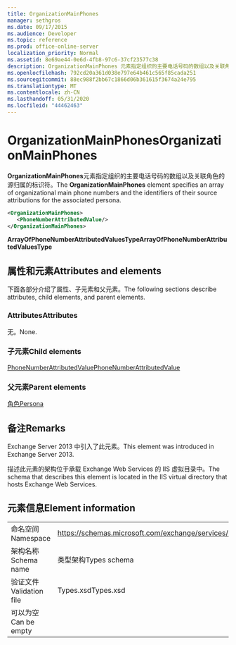 ```yaml
---
title: OrganizationMainPhones
manager: sethgros
ms.date: 09/17/2015
ms.audience: Developer
ms.topic: reference
ms.prod: office-online-server
localization_priority: Normal
ms.assetid: 8e69ae44-0e6d-4fb8-97c6-37cf23577c38
description: OrganizationMainPhones 元素指定组织的主要电话号码的数组以及关联角色的源归属的标识符。
ms.openlocfilehash: 792cd20a361d038e797e64b461c565f85cada251
ms.sourcegitcommit: 88ec988f2bb67c1866d06b361615f3674a24e795
ms.translationtype: MT
ms.contentlocale: zh-CN
ms.lasthandoff: 05/31/2020
ms.locfileid: "44462463"
---
```

# <a name="organizationmainphones"></a><span data-ttu-id="0d652-103">OrganizationMainPhones</span><span class="sxs-lookup"><span data-stu-id="0d652-103">OrganizationMainPhones</span></span>

<span data-ttu-id="0d652-104">**OrganizationMainPhones**元素指定组织的主要电话号码的数组以及关联角色的源归属的标识符。</span><span class="sxs-lookup"><span data-stu-id="0d652-104">The **OrganizationMainPhones** element specifies an array of organizational main phone numbers and the identifiers of their source attributions for the associated persona.</span></span> 
  
```XML
<OrganizationMainPhones>
   <PhoneNumberAttributedValue/>
</OrganizationMainPhones>
```

 <span data-ttu-id="0d652-105">**ArrayOfPhoneNumberAttributedValuesType**</span><span class="sxs-lookup"><span data-stu-id="0d652-105">**ArrayOfPhoneNumberAttributedValuesType**</span></span>
## <a name="attributes-and-elements"></a><span data-ttu-id="0d652-106">属性和元素</span><span class="sxs-lookup"><span data-stu-id="0d652-106">Attributes and elements</span></span>

<span data-ttu-id="0d652-107">下面各部分介绍了属性、子元素和父元素。</span><span class="sxs-lookup"><span data-stu-id="0d652-107">The following sections describe attributes, child elements, and parent elements.</span></span>
  
### <a name="attributes"></a><span data-ttu-id="0d652-108">Attributes</span><span class="sxs-lookup"><span data-stu-id="0d652-108">Attributes</span></span>

<span data-ttu-id="0d652-109">无。</span><span class="sxs-lookup"><span data-stu-id="0d652-109">None.</span></span>
  
### <a name="child-elements"></a><span data-ttu-id="0d652-110">子元素</span><span class="sxs-lookup"><span data-stu-id="0d652-110">Child elements</span></span>

[<span data-ttu-id="0d652-111">PhoneNumberAttributedValue</span><span class="sxs-lookup"><span data-stu-id="0d652-111">PhoneNumberAttributedValue</span></span>](phonenumberattributedvalue.md)
  
### <a name="parent-elements"></a><span data-ttu-id="0d652-112">父元素</span><span class="sxs-lookup"><span data-stu-id="0d652-112">Parent elements</span></span>

[<span data-ttu-id="0d652-113">角色</span><span class="sxs-lookup"><span data-stu-id="0d652-113">Persona</span></span>](persona.md)
  
## <a name="remarks"></a><span data-ttu-id="0d652-114">备注</span><span class="sxs-lookup"><span data-stu-id="0d652-114">Remarks</span></span>

<span data-ttu-id="0d652-115">Exchange Server 2013 中引入了此元素。</span><span class="sxs-lookup"><span data-stu-id="0d652-115">This element was introduced in Exchange Server 2013.</span></span>
  
<span data-ttu-id="0d652-116">描述此元素的架构位于承载 Exchange Web Services 的 IIS 虚拟目录中。</span><span class="sxs-lookup"><span data-stu-id="0d652-116">The schema that describes this element is located in the IIS virtual directory that hosts Exchange Web Services.</span></span>
  
## <a name="element-information"></a><span data-ttu-id="0d652-117">元素信息</span><span class="sxs-lookup"><span data-stu-id="0d652-117">Element information</span></span>

|||
|:-----|:-----|
|<span data-ttu-id="0d652-118">命名空间</span><span class="sxs-lookup"><span data-stu-id="0d652-118">Namespace</span></span>  <br/> |https://schemas.microsoft.com/exchange/services/2006/types  <br/> |
|<span data-ttu-id="0d652-119">架构名称</span><span class="sxs-lookup"><span data-stu-id="0d652-119">Schema name</span></span>  <br/> |<span data-ttu-id="0d652-120">类型架构</span><span class="sxs-lookup"><span data-stu-id="0d652-120">Types schema</span></span>  <br/> |
|<span data-ttu-id="0d652-121">验证文件</span><span class="sxs-lookup"><span data-stu-id="0d652-121">Validation file</span></span>  <br/> |<span data-ttu-id="0d652-122">Types.xsd</span><span class="sxs-lookup"><span data-stu-id="0d652-122">Types.xsd</span></span>  <br/> |
|<span data-ttu-id="0d652-123">可以为空</span><span class="sxs-lookup"><span data-stu-id="0d652-123">Can be empty</span></span>  <br/> ||
   

